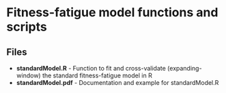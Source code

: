 # Fitness-fatigue model functions and scripts

## Files

* **standardModel.R**  - Function to fit and cross-validate (expanding-window) the standard fitness-fatigue model in R
* **standardModel.pdf** - Documentation and example for standardModel.R